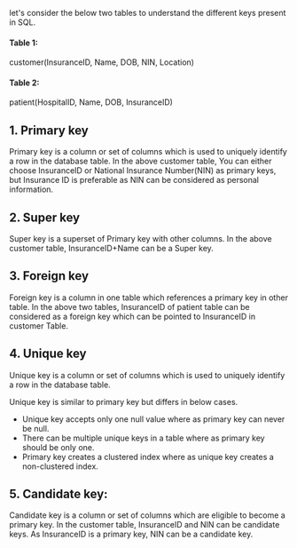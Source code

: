 let's consider the below two tables to understand the different keys present in SQL. 

#### Table 1: 
customer(InsuranceID, Name, DOB, NIN, Location)

#### Table 2: 
patient(HospitalID, Name, DOB, InsuranceID)

## 1. Primary key 
Primary key is a column or set of columns which is used to uniquely identify a row in the database table. In the above customer table, You can either choose InsuranceID or National Insurance Number(NIN) as primary keys, but Insurance ID is preferable as NIN can be considered as personal information.
## 2. Super key 
Super key is a superset of Primary key with other columns. In the above customer table, InsuranceID+Name can be a Super key. 
## 3. Foreign key 
Foreign key is a column in one table which references a primary key in other table. In the above two tables, InsuranceID of patient table can be considered as a foreign key which can be pointed to InsuranceID in customer Table.
## 4. Unique key 
Unique key is a column or set of columns which is used to uniquely identify a row in the database table. 

Unique key is similar to primary key but differs in  below cases.
* Unique key accepts only one null value where as primary key can never be null.
* There can be multiple unique keys in a table where as primary key should be only one.
* Primary key creates a clustered index where as unique key creates a non-clustered index. 
## 5. Candidate key: 
Candidate key is a column or set of columns which are eligible to become a primary key. In the customer table, InsuranceID and NIN can be candidate keys. As InsuranceID is a primary key, NIN can be a candidate key.
